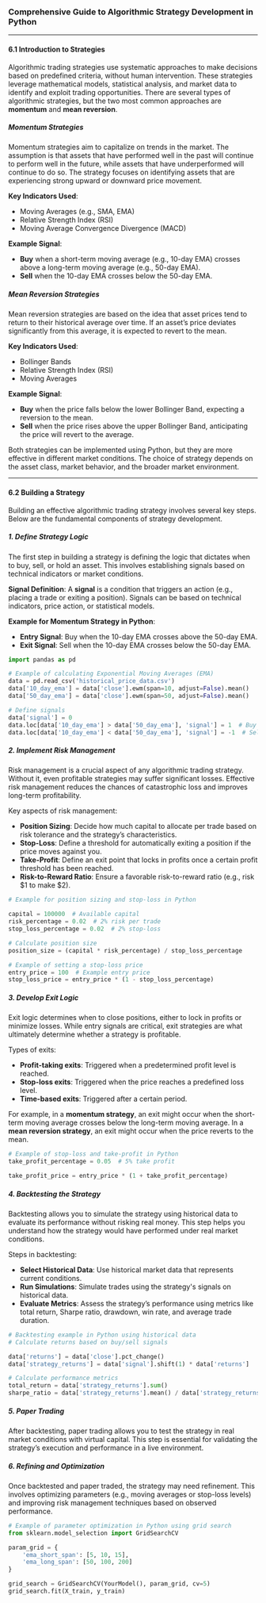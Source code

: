 ### **Comprehensive Guide to Algorithmic Strategy Development in Python**

---

#### **6.1 Introduction to Strategies**

Algorithmic trading strategies use systematic approaches to make decisions based on predefined criteria, without human intervention. These strategies leverage mathematical models, statistical analysis, and market data to identify and exploit trading opportunities. There are several types of algorithmic strategies, but the two most common approaches are **momentum** and **mean reversion**.

##### **Momentum Strategies**

Momentum strategies aim to capitalize on trends in the market. The assumption is that assets that have performed well in the past will continue to perform well in the future, while assets that have underperformed will continue to do so. The strategy focuses on identifying assets that are experiencing strong upward or downward price movement.

**Key Indicators Used**:
- Moving Averages (e.g., SMA, EMA)
- Relative Strength Index (RSI)
- Moving Average Convergence Divergence (MACD)

**Example Signal**:
- **Buy** when a short-term moving average (e.g., 10-day EMA) crosses above a long-term moving average (e.g., 50-day EMA).
- **Sell** when the 10-day EMA crosses below the 50-day EMA.

##### **Mean Reversion Strategies**

Mean reversion strategies are based on the idea that asset prices tend to return to their historical average over time. If an asset’s price deviates significantly from this average, it is expected to revert to the mean. 

**Key Indicators Used**:
- Bollinger Bands
- Relative Strength Index (RSI)
- Moving Averages

**Example Signal**:
- **Buy** when the price falls below the lower Bollinger Band, expecting a reversion to the mean.
- **Sell** when the price rises above the upper Bollinger Band, anticipating the price will revert to the average.

Both strategies can be implemented using Python, but they are more effective in different market conditions. The choice of strategy depends on the asset class, market behavior, and the broader market environment.

---

#### **6.2 Building a Strategy**

Building an effective algorithmic trading strategy involves several key steps. Below are the fundamental components of strategy development.

##### **1. Define Strategy Logic**

The first step in building a strategy is defining the logic that dictates when to buy, sell, or hold an asset. This involves establishing signals based on technical indicators or market conditions.

**Signal Definition**:
A **signal** is a condition that triggers an action (e.g., placing a trade or exiting a position). Signals can be based on technical indicators, price action, or statistical models.

**Example for Momentum Strategy in Python**:
- **Entry Signal**: Buy when the 10-day EMA crosses above the 50-day EMA.
- **Exit Signal**: Sell when the 10-day EMA crosses below the 50-day EMA.

```python
import pandas as pd

# Example of calculating Exponential Moving Averages (EMA)
data = pd.read_csv('historical_price_data.csv')
data['10_day_ema'] = data['close'].ewm(span=10, adjust=False).mean()
data['50_day_ema'] = data['close'].ewm(span=50, adjust=False).mean()

# Define signals
data['signal'] = 0
data.loc[data['10_day_ema'] > data['50_day_ema'], 'signal'] = 1  # Buy signal
data.loc[data['10_day_ema'] < data['50_day_ema'], 'signal'] = -1  # Sell signal
```

##### **2. Implement Risk Management**

Risk management is a crucial aspect of any algorithmic trading strategy. Without it, even profitable strategies may suffer significant losses. Effective risk management reduces the chances of catastrophic loss and improves long-term profitability.

Key aspects of risk management:
- **Position Sizing**: Decide how much capital to allocate per trade based on risk tolerance and the strategy’s characteristics.
- **Stop-Loss**: Define a threshold for automatically exiting a position if the price moves against you.
- **Take-Profit**: Define an exit point that locks in profits once a certain profit threshold has been reached.
- **Risk-to-Reward Ratio**: Ensure a favorable risk-to-reward ratio (e.g., risk $1 to make $2).

```python
# Example for position sizing and stop-loss in Python

capital = 100000  # Available capital
risk_percentage = 0.02  # 2% risk per trade
stop_loss_percentage = 0.02  # 2% stop-loss

# Calculate position size
position_size = (capital * risk_percentage) / stop_loss_percentage

# Example of setting a stop-loss price
entry_price = 100  # Example entry price
stop_loss_price = entry_price * (1 - stop_loss_percentage)
```

##### **3. Develop Exit Logic**

Exit logic determines when to close positions, either to lock in profits or minimize losses. While entry signals are critical, exit strategies are what ultimately determine whether a strategy is profitable.

Types of exits:
- **Profit-taking exits**: Triggered when a predetermined profit level is reached.
- **Stop-loss exits**: Triggered when the price reaches a predefined loss level.
- **Time-based exits**: Triggered after a certain period.

For example, in a **momentum strategy**, an exit might occur when the short-term moving average crosses below the long-term moving average. In a **mean reversion strategy**, an exit might occur when the price reverts to the mean.

```python
# Example of stop-loss and take-profit in Python
take_profit_percentage = 0.05  # 5% take profit

take_profit_price = entry_price * (1 + take_profit_percentage)
```

##### **4. Backtesting the Strategy**

Backtesting allows you to simulate the strategy using historical data to evaluate its performance without risking real money. This step helps you understand how the strategy would have performed under real market conditions.

Steps in backtesting:
- **Select Historical Data**: Use historical market data that represents current conditions.
- **Run Simulations**: Simulate trades using the strategy's signals on historical data.
- **Evaluate Metrics**: Assess the strategy’s performance using metrics like total return, Sharpe ratio, drawdown, win rate, and average trade duration.

```python
# Backtesting example in Python using historical data
# Calculate returns based on buy/sell signals

data['returns'] = data['close'].pct_change()
data['strategy_returns'] = data['signal'].shift(1) * data['returns']

# Calculate performance metrics
total_return = data['strategy_returns'].sum()
sharpe_ratio = data['strategy_returns'].mean() / data['strategy_returns'].std()
```

##### **5. Paper Trading**

After backtesting, paper trading allows you to test the strategy in real market conditions with virtual capital. This step is essential for validating the strategy’s execution and performance in a live environment.

##### **6. Refining and Optimization**

Once backtested and paper traded, the strategy may need refinement. This involves optimizing parameters (e.g., moving averages or stop-loss levels) and improving risk management techniques based on observed performance.

```python
# Example of parameter optimization in Python using grid search
from sklearn.model_selection import GridSearchCV

param_grid = {
    'ema_short_span': [5, 10, 15],
    'ema_long_span': [50, 100, 200]
}

grid_search = GridSearchCV(YourModel(), param_grid, cv=5)
grid_search.fit(X_train, y_train)
```
